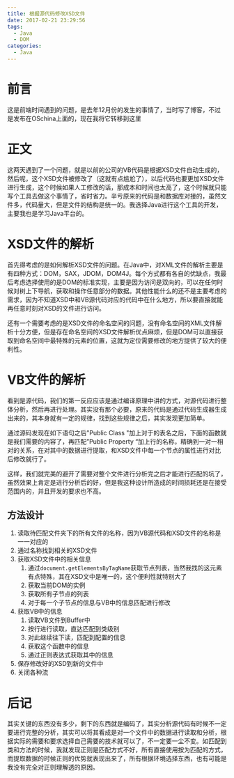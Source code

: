```yaml
---
title: 根据源代码修改XSD文件
date: 2017-02-21 23:29:56
tags:
  - Java
  - DOM
categories:
  - Java
---
```


# 前言

这是前端时间遇到的问题，是去年12月份的发生的事情了，当时写了博客，不过是发布在OSchina上面的，现在我将它转移到这里

# 正文

这两天遇到了一个问题，就是以前的公司的VB代码是根据XSD文件自动生成的，然后呢，这个XSD文件被修改了（这就有点尴尬了），以后代码也要更加XSD文件进行生成，这个时候如果人工修改的话，那成本和时间也太高了，这个时候就只能写个工具去做这个事情了，省时省力。辛亏原来的代码是和数据库对接的，虽然文件多，代码量大，但是文件的结构是统一的。我选择Java进行这个工具的开发，主要我也是学习Java平台的。

# XSD文件的解析

首先得考虑的是如何解析XSD文件的问题。在Java中，对XML文件的解析主要是有四种方式：DOM，SAX，JDOM，DOM4J。每个方式都有各自的优缺点，我最后考虑选择使用的是DOM的标准实现，主要是因为访问是双向的，可以在任何时候对树上下导航，获取和操作任意部分的数据。其他性能什么的还不是主要考虑的需求，因为不知道XSD中和VB源代码对应的代码中在什么地方，所以要直接就能再任意时刻对XSD的文件进行访问。

还有一个需要考虑的是XSD文件的命名空间的问题，没有命名空间的XML文件解析十分方便，但是存在命名空间的XSD文件解析优点麻烦，但是DOM可以直接获取到命名空间中最特殊的元素的位置，这就为定位需要修改的地方提供了较大的便利性。

# VB文件的解析

看到是源代码，我们的第一反应应该是通过编译原理中讲的方式，对源代码进行整体分析，然后再进行处理。其实没有那个必要，原来的代码是通过代码生成器生成出来的，其本身就有一定的规律，找到这些规律之后，其实发现更加简单。

通过源码发现在如下语句之后"Public Class "加上对于的表名之后，下面的函数就是我们需要的内容了，再匹配”Public Property “加上行的名称，精确到一对一相对的关系，在对其中的数据进行提取，和XSD文件中每一个节点的属性进行对比后修改就行了。

这样，我们就完美的避开了需要对整个文件进行分析完之后才能进行匹配的坑了，虽然效果上肯定是进行分析后的好，但是我这种设计所造成的时间损耗还是在接受范围内的，并且开发的要求也不高。

## 方法设计

1. 读取待匹配文件夹下的所有文件的名称，因为VB源代码和XSD文件的名称是一一对应的
2. 通过名称找到相关的XSD文件
3. 获取XSD文件中的相关信息
   1. 通过`document.getElementsByTagName`获取节点列表，当然我找的这元素有点特殊，其在XSD文中是唯一的，这个便利性就特别大了
   2. 获取当前DOM的实例
   3. 获取所有子节点的列表
   4. 对于每一个子节点的信息与VB中的信息匹配进行修改
4. 获取VB中的信息
   1. 读取VB文件到Buffer中
   2. 按行进行读取，直达匹配到类级别
   3. 对此继续往下读，匹配到配置的信息
   4. 获取这个函数中的信息
   5. 通过正则表达式获取其中的信息
5. 保存修改好的XSD到新的文件中
6. 关闭各种流

# 后记

其实关键的东西没有多少，剩下的东西就是编码了，其实分析源代码有时候不一定要进行完整的分析，其实可以将其看成是对一个文件中的数据进行读取和分析，根据实际的需要和要求选择自己需要的技术就可以了，不一定要一尘不变。如匹配到类和方法的时候，我就发现正则是匹配方式不好，所有直接使用按为匹配的方式，而提取数据的时候正则的优势就表现出来了，所有根据环境选择东西，也有可能是我没有完全对正则理解透的原因。